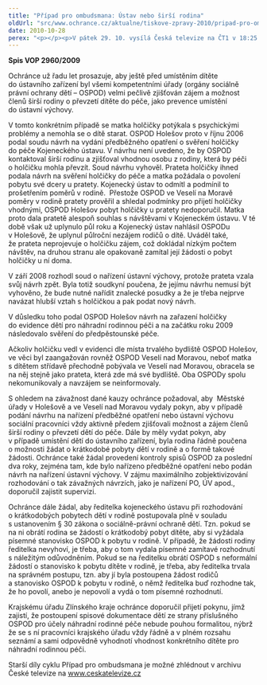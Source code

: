 ```yaml
---
title: "Případ pro ombudsmana: Ústav nebo širší rodina"
oldUrl: "src/www.ochrance.cz/aktualne/tiskove-zpravy-2010/pripad-pro-ombudsmana-ustav-nebo-sirsi-rodina"
date: 2010-10-28
perex: "<p></p><p>V pátek 29. 10. vysílá Česká televize na ČT1 v 18:25 devátý díl cyklu Případ pro ombudsmana (repríze v pondělí 1. 11. ve 12:25 na ČT2). Díl nazvaný Ústav nebo širší rodina popisuje případ malé holčičky, která možná zbytečně strávila dva roky v ústavním zařízení, protože odpovědné úřady nezjišťovaly zájem širší rodiny o převzetí dítěte do péče.</p>"
---
```


<!-- imported from the old website -->

<p><strong>Spis VOP 2960/2009</strong></p><p>Ochránce už řadu let prosazuje, aby ještě před umístěním dítěte do ústavního zařízení byl všemi kompetentními úřady (orgány sociálně právní ochrany dětí &ndash; OSPOD) velmi pečlivě zjišťován zájem a možnost členů širší rodiny o převzetí dítěte do péče, jako prevence umístění do ústavní výchovy. </p><p>V tomto konkrétním případě se matka holčičky potýkala s psychickými problémy a nemohla se o dítě starat. OSPOD Holešov proto v říjnu 2006 podal soudu návrh na vydání předběžného opatření o svěření holčičky do péče Kojeneckého ústavu. V návrhu není uvedeno, že by OSPOD kontaktoval širší rodinu a zjišťoval vhodnou osobu z rodiny, která by péči o holčičku mohla převzít. Soud návrhu vyhověl. Prateta holčičky ihned podala návrh na svěření holčičky do péče a matka požádala o povolení pobytu své dcery u pratety. Kojenecký ústav to odmítl a podmínil to prošetřením poměrů v rodině.  Přestože OSPOD ve Veselí na Moravě poměry v rodině pratety prověřil a shledal podmínky pro přijetí holčičky vhodnými, OSPOD Holešov pobyt holčičky u pratety nedoporučil. Matka proto dala pratetě alespoň souhlas s návštěvami v Kojeneckém ústavu. V té době však už uplynulo půl roku a Kojenecký ústav nahlásil OSPODu v Holešově, že uplynul půlroční nezájem rodičů o dítě. Uváděl také, že prateta neprojevuje o holčičku zájem, což dokládal nízkým počtem návštěv, na druhou stranu ale opakovaně zamítal její žádosti o pobyt holčičky u ní doma.</p><p>V září 2008 rozhodl soud o nařízení ústavní výchovy, protože prateta vzala svůj návrh zpět. Byla totiž soudkyní poučena, že jejímu návrhu nemusí být vyhověno, že bude nutné nařídit znalecké posudky a že je třeba nejprve navázat hlubší vztah s holčičkou a pak podat nový návrh. </p><p>V důsledku toho podal OSPOD Holešov návrh na zařazení holčičky do evidence dětí pro náhradní rodinnou péči a na začátku roku 2009 následovalo svěření do předpěstounské péče. </p><p>Ačkoliv holčičku vedl v evidenci dle místa trvalého bydliště OSPOD Holešov, ve věci byl zaangažován rovněž OSPOD Veselí nad Moravou, neboť matka s dítětem střídavě přechodně pobývala ve Veselí nad Moravou, obracela se na něj stejně jako prateta, která zde má své bydliště. Oba OSPODy spolu nekomunikovaly a navzájem se neinformovaly. </p><p>S ohledem na závažnost dané kauzy ochránce požadoval, aby  Městské úřady v Holešově a ve Veselí nad Moravou vydaly pokyn, aby v případě podání návrhu na nařízení předběžné opatření nebo ústavní výchovu sociální pracovníci vždy aktivně předem zjišťovali možnost a zájem členů širší rodiny o převzetí dětí do péče. Dále by měly vydat pokyn, aby v případě umístění dětí do ústavního zařízení, byla rodina řádně poučena o možnosti žádat o krátkodobé pobyty dětí v rodině a o formě takové žádosti. Ochránce také žádal provedení kontroly spisů OSPOD za poslední dva roky, zejména tam, kde bylo nařízeno předběžné opatření nebo podán návrh na nařízení ústavní výchovy. V zájmu maximálního zobjektivizování rozhodování o tak závažných návrzích, jako je nařízení PO, ÚV apod., doporučil zajistit supervizi.</p><p>Ochránce dále žádal, aby ředitelka kojeneckého ústavu při rozhodování o krátkodobých pobytech dětí v rodině postupovala plně v souladu s ustanovením § 30 zákona o sociálně-právní ochraně dětí. Tzn. pokud se na ni obrátí rodina se žádostí o krátkodobý pobyt dítěte, aby si vyžádala písemné stanovisko OSPOD k pobytu v rodině. V případě, že žádosti rodiny ředitelka nevyhoví, je třeba, aby o tom vydala písemné zamítavé rozhodnutí s náležitým odůvodněním. Pokud se na ředitelku obrátí OSPOD s neformální žádostí o stanovisko k pobytu dítěte v rodině, je třeba, aby ředitelka trvala na správném postupu, tzn. aby jí byla postoupena žádost rodičů a stanovisko OSPOD k pobytu v rodině, o němž ředitelka buď rozhodne tak, že ho povolí, anebo je nepovolí a vydá o tom písemné rozhodnutí. </p><p>Krajskému úřadu Zlínského kraje ochránce doporučil přijetí pokynu, jímž zajistí, že postoupení spisové dokumentace dětí ze strany příslušného OSPOD pro účely náhradní rodinné péče nebude pouhou formalitou, nýbrž že se s ní pracovníci krajského úřadu vždy řádně a v plném rozsahu seznámí a sami odpovědně vyhodnotí vhodnost konkrétního dítěte pro náhradní rodinnou péči. </p><p></p><p></p><p>Starší díly cyklu Případ pro ombudsmana je možné zhlédnout v archivu České televize na <a title="Otevření do nového okna" href="http://www.ceskatelevize.cz/" target="_blank">www.ceskatelevize.cz</a> <img alt="" src="https://www.ochrance.cz/typo3/ext/od_linkdesc/icons/external.gif" class="od_linkdesc_icon_external" /> </p><p></p><p></p><p></p><p> </p><p></p>
